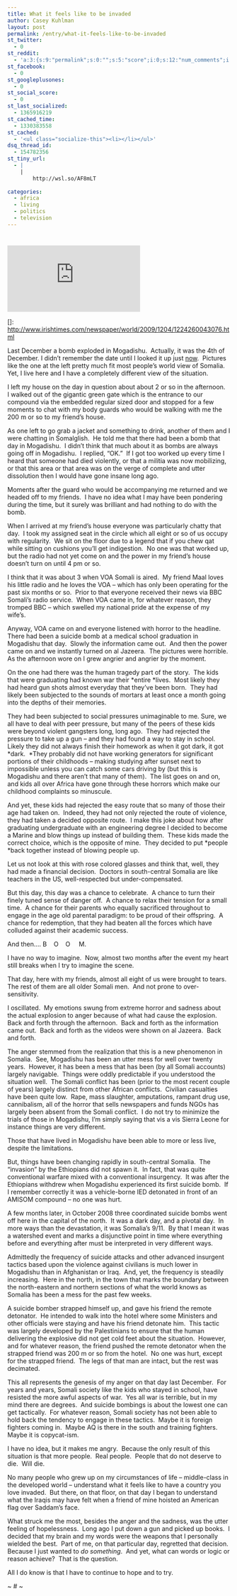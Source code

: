 ```yaml
---
title: What it feels like to be invaded
author: Casey Kuhlman
layout: post
permalink: /entry/what-it-feels-like-to-be-invaded
st_twitter:
  - 0
st_reddit:
  - 'a:3:{s:9:"permalink";s:0:"";s:5:"score";i:0;s:12:"num_comments";i:0;}'
st_facebook:
  - 0
st_googleplusones:
  - 0
st_social_score:
  - 0
st_last_socialized:
  - 1365916219
st_cached_time:
  - 1330383558
st_cached:
  - '<ul class="socialize-this"><li></li></ul>'
dsq_thread_id:
  - 154782356
st_tiny_url:
  - |
    |
        http://wsl.so/AF8mLT
        
categories:
  - africa
  - living
  - politics
  - television
---
```

# 

[![Photograph: Farah Abdi Warsameh/AP][2]][2]

 []: http://www.irishtimes.com/newspaper/world/2009/1204/1224260043076.html

Last December a bomb exploded in Mogadishu.  Actually, it was the 4th of December. I didn’t remember the date until I looked it up just [now][2].  Pictures like the one at the left pretty much fit most people’s world view of Somalia.  Yet, I live here and I have a completely different view of the situation.  

 [2]: http://http://www.irishtimes.com/newspaper/world/2009/1204/1224260043076.html

I left my house on the day in question about about 2 or so in the afternoon.   I walked out of the gigantic green gate which is the entrance to our compound via the embedded regular sized door and stopped for a few moments to chat with my body guards who would be walking with me the 200 m or so to my friend’s house.  

As one left to go grab a jacket and something to drink, another of them and I were chatting in Somalglish.  He told me that there had been a bomb that day in Mogadishu.  I didn’t think that much about it as bombs are always going off in Mogadishu.  I replied, “OK.”  If I got too worked up every time I heard that someone had died violently, or that a militia was now mobilizing, or that this area or that area was on the verge of complete and utter dissolution then I would have gone insane long ago.  

Moments after the guard who would be accompanying me returned and we headed off to my friends.  I have no idea what I may have been pondering during the time, but it surely was brilliant and had nothing to do with the bomb.  

When I arrived at my friend’s house everyone was particularly chatty that day.  I took my assigned seat in the circle which all eight or so of us occupy with regularity.  We sit on the floor due to a legend that if you chew qat while sitting on cushions you’ll get indigestion.  No one was that worked up, but the radio had not yet come on and the power in my friend’s house doesn’t turn on until 4 pm or so.  

I think that it was about 3 when VOA Somali is aired.  My friend Maal loves his little radio and he loves the VOA – which has only been operating for the past six months or so.  Prior to that everyone received their news via BBC Somali’s radio service.  When VOA came in, for whatever reason, they tromped BBC – which swelled my national pride at the expense of my wife’s.  

Anyway, VOA came on and everyone listened with horror to the headline.  There had been a suicide bomb at a medical school graduation in Mogadishu that day.  Slowly the information came out.  And then the power came on and we instantly turned on al Jazeera.  The pictures were horrible.  As the afternoon wore on I grew angrier and angrier by the moment.  

On the one had there was the human tragedy part of the story.  The kids that were graduating had known war their *entire *lives.  Most likely they had heard gun shots almost everyday that they’ve been born.  They had likely been subjected to the sounds of mortars at least once a month going into the depths of their memories.  

They had been subjected to social pressures unimaginable to me. Sure, we all have to deal with peer pressure, but many of the peers of these kids were beyond violent gangsters long, long ago.  They had rejected the pressure to take up a gun – and they had found a way to stay in school.  Likely they did not always finish their homework as when it got dark, it got *dark.  *They probably did not have working generators for significant portions of their childhoods – making studying after sunset next to impossible unless you can catch some cars driving by (but this is Mogadishu and there aren’t that many of them).  The list goes on and on, and kids all over Africa have gone through these horrors which make our childhood complaints so minuscule.  

And yet, these kids had rejected the easy route that so many of those their age had taken on.  Indeed, they had not only rejected the route of violence, they had taken a decided opposite route.  I make this joke about how after graduating undergraduate with an engineering degree I decided to become a Marine and blow things up instead of building them.  These kids made the correct choice, which is the opposite of mine.  They decided to put *people *back together instead of blowing people up.  

Let us not look at this with rose colored glasses and think that, well, they had made a financial decision.  Doctors in south-central Somalia are like teachers in the US, well-respected but under-compensated.  

But this day, this day was a chance to celebrate.  A chance to turn their finely tuned sense of danger off.  A chance to relax their tension for a small time.  A chance for their parents who equally sacrificed throughout to engage in the age old parental paradigm: to be proud of their offspring.  A chance for redemption, that they had beaten all the forces which have colluded against their academic success.  

And then…. B    O    O     M. 

I have no way to imagine.  Now, almost two months after the event my heart still breaks when I try to imagine the scene.  

That day, here with my friends, almost all eight of us were brought to tears.  The rest of them are all older Somali men.  And not prone to over-sensitivity.  

I oscillated.  My emotions swung from extreme horror and sadness about the actual explosion to anger because of what had cause the explosion.  Back and forth through the afternoon.  Back and forth as the information came out.  Back and forth as the videos were shown on al Jazeera.  Back and forth.

The anger stemmed from the realization that this is a new phenomenon in Somalia.  See, Mogadishu has been an utter mess for well over twenty years.  However, it has been a mess that has been (by all Somali accounts) largely navigable.  Things were oddly predictable if you understood the situation well.  The Somali conflict has been (prior to the most recent couple of years) largely distinct from other African conflicts.  Civilian casualties have been quite low.  Rape, mass slaughter, amputations, rampant drug use, cannibalism, all of the horror that sells newspapers and funds NGOs has largely been absent from the Somali conflict.  I do not try to minimize the trials of those in Mogadishu, I’m simply saying that vis a vis Sierra Leone for instance things are very different. 

Those that have lived in Mogadishu have been able to more or less live, despite the limitations.  

But, things have been changing rapidly in south-central Somalia.  The “invasion” by the Ethiopians did not spawn it.  In fact, that was quite conventional warfare mixed with a conventional insurgency.  It was after the Ethiopians withdrew when Mogadishu experienced its first suicide bomb.  If I remember correctly it was a vehicle-borne IED detonated in front of an AMISOM compound – no one was hurt.  

A few months later, in October 2008 three coordinated suicide bombs went off here in the capital of the north.  It was a dark day, and a pivotal day.  In more ways than the devastation, it was Somalia’s 9/11.  By that I mean it was a watershed event and marks a disjunctive point in time where everything before and everything after must be interpreted in very different ways.  

Admittedly the frequency of suicide attacks and other advanced insurgent tactics based upon the violence against civilians is much lower in Mogadishu than in Afghanistan or Iraq.  And, yet, the frequency is steadily increasing.  Here in the north, in the town that marks the boundary between the north-eastern and northern sections of what the world knows as Somalia has been a mess for the past few weeks.  

A suicide bomber strapped himself up, and gave his friend the remote detonator.  He intended to walk into the hotel where some Ministers and other officials were staying and have his friend detonate him.  This tactic was largely developed by the Palestinians to ensure that the human delivering the explosive did not get cold feet about the situation.  However, and for whatever reason, the friend pushed the remote detonator when the strapped friend was 200 m or so from the hotel.  No one was hurt, except for the strapped friend.  The legs of that man are intact, but the rest was decimated.  

This all represents the genesis of my anger on that day last December.  For years and years, Somali society like the kids who stayed in school, have resisted the more awful aspects of war.  Yes all war is terrible, but in my mind there are degrees.  And suicide bombings is about the lowest one can get tactically.  For whatever reason, Somali society has not been able to hold back the tendency to engage in these tactics.  Maybe it is foreign fighters coming in.  Maybe AQ is there in the south and training fighters.  Maybe it is copycat-ism.  

I have no idea, but it makes me angry.  Because the only result of this situation is that more people.  Real people.  People that do not deserve to die.  Will die.  

No many people who grew up on my circumstances of life – middle-class in the developed world – understand what it feels like to have a country you love invaded.  But there, on that floor, on that day I began to understand what the Iraqis may have felt when a friend of mine hoisted an American flag over Saddam’s face.  

What struck me the most, besides the anger and the sadness, was the utter feeling of hopelessness.  Long ago I put down a gun and picked up books.  I decided that my brain and my words were the weapons that I personally wielded the best.  Part of me, on that particular day, regretted that decision.  Because I just wanted to *do something*.  And yet, what can words or logic or reason achieve?  That is the question.  

All I do know is that I have to continue to hope and to try.

~ # ~